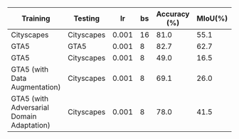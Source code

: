 | Training | Testing| lr | bs |Accuracy (%) | MIoU(%) | Training Time |
|----------|----------|----------|----------|----------|----------|----------|
| Cityscapes | Cityscapes | 0.001 | 16 | 81.0 | 55.1 | 2:51|
| GTA5 | GTA5 | 0.001 | 8 | 82.7 | 62.7 | 2:43 |
| GTA5 | Cityscapes | 0.001 | 8 | 49.0 | 16.5 |-|
| GTA5 (with Data Augmentation) | Cityscapes | 0.001 | 8 |69.1  | 26.0 | 2:59 | 
| GTA5 (with Adversarial Domain Adaptation) | Cityscapes | 0.001 | 8 |78.0  | 41.5 | 5:15| 
